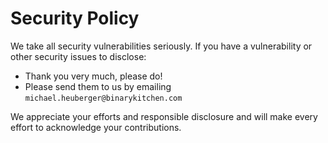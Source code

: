 # Security Policy

We take all security vulnerabilities seriously.
If you have a vulnerability or other security issues to disclose:

- Thank you very much, please do!
- Please send them to us by emailing `michael.heuberger@binarykitchen.com`

We appreciate your efforts and responsible disclosure and will make every effort to acknowledge your contributions.
